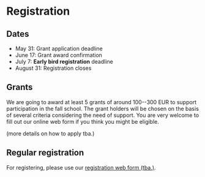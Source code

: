 # Registration

## Dates

+ May 31: Grant application deadline
+ June 17: Grant award confirmation 
+ July 7: **Early bird registration** deadline 
+ August 31: Registration closes


## Grants

We are going to award at least 5 grants of around 100--300 EUR to support
participation in the fall school. The grant holders will be chosen on
the basis of several criteria considering the need of support. You are
very welcome to fill out our online web form if you think you might
be eligible.

(more details on how to apply tba.)


## Regular registration

For registering, please use our [registration web form (tba.)]().



